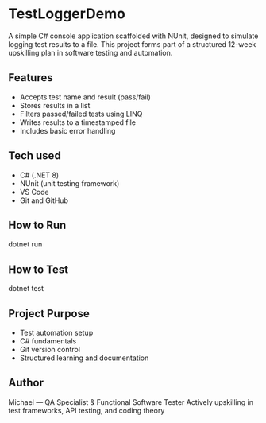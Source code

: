 # TestLoggerDemo
A simple C# console application scaffolded with NUnit, designed to simulate logging test results to a file. This project forms part of a structured 12-week upskilling plan in software testing and automation.
## Features
- Accepts test name and result (pass/fail)
- Stores results in a list
- Filters passed/failed tests using LINQ
- Writes results to a timestamped file
- Includes basic error handling

## Tech used
- C# (.NET 8)
- NUnit (unit testing framework)
- VS Code
- Git and GitHub

## How to Run
dotnet run

## How to Test
dotnet test

## Project Purpose
- 	Test automation setup
- 	C# fundamentals
- 	Git version control
- 	Structured learning and documentation

  ## Author
  Michael — QA Specialist & Functional Software Tester
  Actively upskilling in test frameworks, API testing, and coding theory
